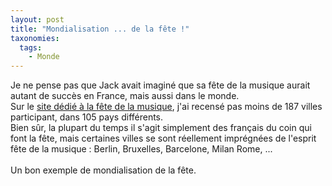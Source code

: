 ```yaml
---
layout: post
title: "Mondialisation ... de la fête !"
taxonomies: 
  tags: 
    - Monde
---
```

Je ne pense pas que Jack avait imaginé que sa fête de la musique aurait autant de succès en France, mais aussi dans le monde.<br />
Sur le <a href="http://fetedelamusique.culture.fr/">site dédié à la fête de la musique</a>, j'ai recensé pas moins de 187 villes participant, dans 105 pays différents.<br />
Bien sûr, la plupart du temps il s'agit simplement des français du coin qui font la fête, mais certaines villes se sont réellement imprégnées de l'esprit fête de la musique : Berlin, Bruxelles, Barcelone, Milan Rome, ...<br />
<br />
Un bon exemple de mondialisation de la fête.
